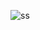![ss](https://user-images.githubusercontent.com/61941123/107244889-8a003a80-6a54-11eb-921e-96e0d87140c7.PNG)
